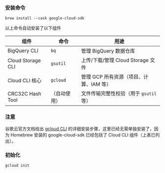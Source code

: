 ### 安装命令

```shell
brew install --cask google-cloud-sdk
```

以上命令自动安装了以下组件

| 组件              | 命令         | 用途                                    |
| ----------------- | ------------ | --------------------------------------- |
| BigQuery CLI      | `bq`         | 管理 BigQuery 数据仓库                  |
| Cloud Storage CLI | `gsutil`     | 上传/下载/管理 Cloud Storage 文件       |
| Cloud CLI 核心    | `gcloud`     | 管理 GCP 所有资源（项目、计算、IAM 等） |
| CRC32C Hash Tool  | （自动使用） | 文件传输完整性校验（用于 `gsutil` 等）  |

### 注意

谷歌云官方文档给出 [gcloud CLI](https://cloud.google.com/sdk/docs/install?hl=zh-cn) 的详细安装步骤，这里已经无需单独安装了，因为 Homebrew 安装的 google-cloud-sdk 已经包括了 Cloud CLI 组件（上表已列出）。
### 初始化
```shell
gcloud init
```